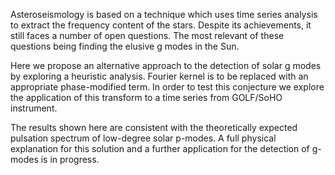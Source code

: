 Asteroseismology is based on a technique which uses time series analysis to extract the frequency content of the stars. Despite its achievements, it still faces a number of open questions. The most relevant of these questions being finding the elusive g modes in the Sun.

 Here we propose an alternative approach to the detection of solar g modes by exploring a heuristic analysis. Fourier kernel is to be replaced with an appropriate phase-modified term. In order to test this conjecture we explore the application of this transform to a time series from GOLF/SoHO instrument. 
 
 The results shown here are consistent with the theoretically expected pulsation spectrum of low-degree solar p-modes. A full physical explanation for this solution and a further application for the detection of g-modes is in progress.
